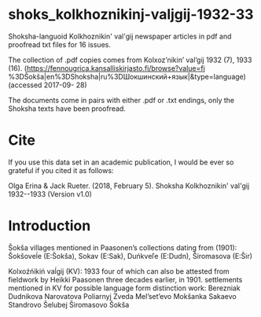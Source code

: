 # shoks_kolkhoznikinj-valjgij-1932-33
Shoksha-languoid Kolkhoznikin' val'gij newspaper articles in pdf and proofread txt files for 16 issues.

The collection of .pdf copies comes from Kolxoz’nikin’ val’gij 1932 (7), 1933 (16). (https://fennougrica.kansalliskirjasto.fi/browse?value=fi %3DŠokša|en%3DShoksha|ru%3DШокшинский+язык|&type=language) (accessed 2017-09- 28)

The documents come in pairs with either .pdf or .txt endings, only the Shoksha texts have been proofread.

# Cite

If you use this data set in an academic publication, I would be ever so grateful if you cited it as follows:

Olga Erina & Jack Rueter. (2018, February 5). Shoksha Kolkhoznikin' val'gij 1932--1933 (Version v1.0)  



# Introduction

Šokša villages mentioned in Paasonen’s collections dating from (1901):
 Šokšoveĺe (E:Šokša), Sokav (E:Sak), Duńkveľe (E:Dudn), Širomasova (E:Šir)

Kolxoźńikiń vaĺgij (KV): 1933 four of which can also be attested from fieldwork by Heikki Paasonen three decades earlier, in 1901.
 settlements mentioned in KV for possible language form distinction work:
 Berezniak
 Dudnikova
 Narovatova
 Poliarnyj Zveda
 Mel’set’evo
 Mokšanka
 Sakaevo
 Standrovo
 Šelubej
 Širomasovo
 Šokša

